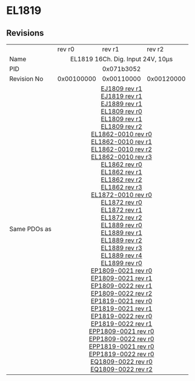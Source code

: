 # EL1819

## Revisions
<table>
<tr>
<td></td>
<td>rev r0</td>
<td>rev r1</td>
<td>rev r2</td>
</tr>
<tr>
<td>Name</td>
<td colspan=3 align="center">EL1819 16Ch. Dig. Input 24V, 10µs</td>
</tr>
<tr>
<td>PID</td>
<td colspan=3 align="center">0x071b3052</td>
</tr>
<tr>
<td>Revision No</td>
<td>0x00100000</td>
<td>0x00110000</td>
<td>0x00120000</td>
</tr>
<tr>
<td>Same PDOs as</td>
<td colspan=3 align="center"><a href="EJ1809.md">EJ1809 rev r1</a><br/><a href="EJ1819.md">EJ1819 rev r1</a><br/><a href="EJ1889.md">EJ1889 rev r1</a><br/><a href="EL1809.md">EL1809 rev r0</a><br/><a href="EL1809.md">EL1809 rev r1</a><br/><a href="EL1809.md">EL1809 rev r2</a><br/><a href="EL1862-0010.md">EL1862-0010 rev r0</a><br/><a href="EL1862-0010.md">EL1862-0010 rev r1</a><br/><a href="EL1862-0010.md">EL1862-0010 rev r2</a><br/><a href="EL1862-0010.md">EL1862-0010 rev r3</a><br/><a href="EL1862.md">EL1862 rev r0</a><br/><a href="EL1862.md">EL1862 rev r1</a><br/><a href="EL1862.md">EL1862 rev r2</a><br/><a href="EL1862.md">EL1862 rev r3</a><br/><a href="EL1872-0010.md">EL1872-0010 rev r0</a><br/><a href="EL1872.md">EL1872 rev r0</a><br/><a href="EL1872.md">EL1872 rev r1</a><br/><a href="EL1872.md">EL1872 rev r2</a><br/><a href="EL1889.md">EL1889 rev r0</a><br/><a href="EL1889.md">EL1889 rev r1</a><br/><a href="EL1889.md">EL1889 rev r2</a><br/><a href="EL1889.md">EL1889 rev r3</a><br/><a href="EL1889.md">EL1889 rev r4</a><br/><a href="EL1899.md">EL1899 rev r0</a><br/><a href="EP1809-0021.md">EP1809-0021 rev r0</a><br/><a href="EP1809-0021.md">EP1809-0021 rev r1</a><br/><a href="EP1809-0022.md">EP1809-0022 rev r1</a><br/><a href="EP1809-0022.md">EP1809-0022 rev r2</a><br/><a href="EP1819-0021.md">EP1819-0021 rev r0</a><br/><a href="EP1819-0021.md">EP1819-0021 rev r1</a><br/><a href="EP1819-0022.md">EP1819-0022 rev r0</a><br/><a href="EP1819-0022.md">EP1819-0022 rev r1</a><br/><a href="EPP1809-0021.md">EPP1809-0021 rev r0</a><br/><a href="EPP1809-0022.md">EPP1809-0022 rev r0</a><br/><a href="EPP1819-0021.md">EPP1819-0021 rev r0</a><br/><a href="EPP1819-0022.md">EPP1819-0022 rev r0</a><br/><a href="EQ1809-0022.md">EQ1809-0022 rev r0</a><br/><a href="EQ1809-0022.md">EQ1809-0022 rev r2</a></td>
</tr>
</table>
